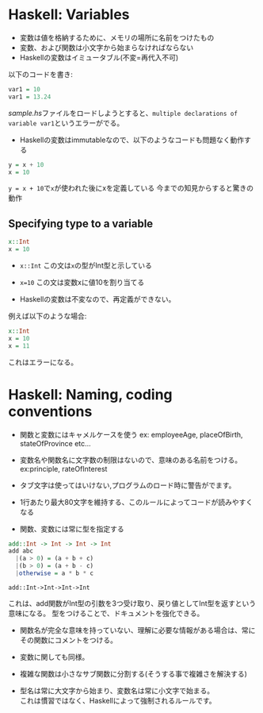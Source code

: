 # Haskell: Variables

- 変数は値を格納するために、メモリの場所に名前をつけたもの
- 変数、および関数は小文字から始まらなければならない
- Haskellの変数はイミュータブル(不変=再代入不可)

以下のコードを書き:

```sample.hs
var1 = 10
var1 = 13.24
```

*sample.hs*ファイルをロードしようとすると、`multiple declarations of variable var1`というエラーがでる。


- Haskellの変数はimmutableなので、以下のようなコードも問題なく動作する

```sample.hs
y = x + 10
x = 10
```

`y = x + 10`で`x`が使われた後にxを定義している
今までの知見からすると驚きの動作

## Specifying type to a variable

```variable.hs
x::Int
x = 10
```

- `x::Int`
  この文は`x`の型がInt型と示している
- `x=10`
  この文は変数xに値10を割り当てる
  
- Haskellの変数は不変なので、再定義ができない。


例えば以下のような場合:

```variable.hs
x::Int
x = 10
x = 11
```

これはエラーになる。


# Haskell: Naming, coding conventions

- 関数と変数にはキャメルケースを使う
ex: employeeAge, placeOfBirth, stateOfProvince etc...

- 変数名や関数名に文字数の制限はないので、意味のある名前をつける。
ex:principle, rateOfInterest

- タブ文字は使ってはいけない,プログラムのロード時に警告がでます。

- 1行あたり最大80文字を維持する、このルールによってコードが読みやすくなる

- 関数、変数には常に型を指定する

```sample.hs
add::Int -> Int -> Int -> Int
add abc
  |(a > 0) = (a + b + c)
  |(b > 0) = (a + b - c)
  |otherwise = a * b * c
```

`add::Int->Int->Int->Int`

これは、add関数がInt型の引数を3つ受け取り、戻り値としてInt型を返すという意味になる。
型をつけることで、ドキュメントを強化できる。

- 関数名が完全な意味を持っていない、理解に必要な情報がある場合は、常にその関数にコメントをつける。
- 変数に関しても同様。

- 複雑な関数は小さなサブ関数に分割する(そうする事で複雑さを解決する)

- 型名は常に大文字から始まり、変数名は常に小文字で始まる。  
これは慣習ではなく、Haskellによって強制されるルールです。



